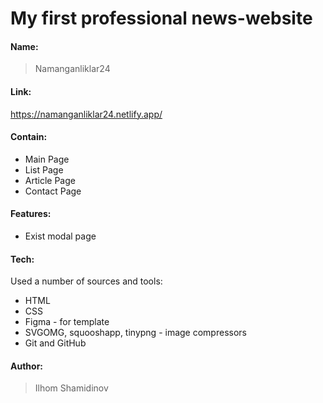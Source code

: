 # My first professional news-website

#### Name:
> Namanganliklar24

#### Link:
https://namanganliklar24.netlify.app/

#### Contain: 

* Main Page
* List Page
* Article Page
* Contact Page

#### Features:

* Exist modal page

#### Tech:

Used a number of sources and tools:

* HTML
* CSS
* Figma - for template
* SVGOMG, squooshapp, tinypng - image compressors
* Git and GitHub

#### Author: 
>Ilhom Shamidinov


